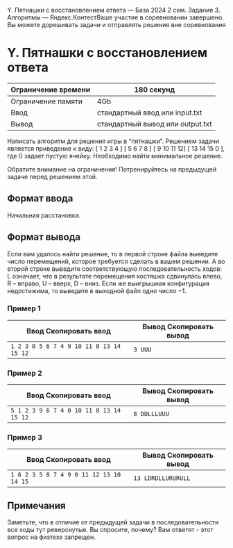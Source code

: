  Y. Пятнашки c восстановлением ответа — База 2024 2 сем. Задание 3\. Алгоритмы — Яндекс.КонтестВаше участие в соревновании завершено. Вы можете дорешивать задачи и отправлять решения вне соревнования



Y. Пятнашки c восстановлением ответа
====================================




| Ограничение времени | 180 секунд |
| --- | --- |
| Ограничение памяти | 4Gb |
| Ввод | стандартный ввод или input.txt |
| Вывод | стандартный вывод или output.txt |





Написать алгоритм для решения игры в “пятнашки”. Решением задачи является приведение к виду: \[ 1 2 3 4 ] \[ 5 6 7 8 ] \[ 9 10 11 12] \[ 13 14 15 0 ], где 0 задает пустую ячейку. Необходимо найти минимальное решение.
 

Обратите внимание на ограничения! Потренируйтесь на предыдущей задаче перед решением этой. 



Формат ввода
------------



Начальная расстановка.


Формат вывода
-------------



Если вам удалось найти решение, то в первой строке файла выведите число перемещений, которое требуется сделать в вашем решении.
 А во второй строке выведите соответствующую последовательность ходов: L означает, что в результате перемещения костяшка сдвинулась
 влево, R – вправо, U – вверх, D – вниз. Если же выигрышная конфигурация недостижима, то выведите в выходной файл одно число
 −1\.
 


### Пример 1




| Ввод Скопировать ввод | Вывод Скопировать вывод |
| --- | --- |
| ``` 1 2 3 0 5 6 7 4 9 10 11 8 13 14 15 12  ``` | ``` 3 UUU  ``` |


### Пример 2




| Ввод Скопировать ввод | Вывод Скопировать вывод |
| --- | --- |
| ``` 5 1 2 3 9 6 7 4 0 10 11 8 13 14 15 12  ``` | ``` 8 DDLLLUUU  ``` |


### Пример 3




| Ввод Скопировать ввод | Вывод Скопировать вывод |
| --- | --- |
| ``` 1 6 2 3 5 8 7 4 9 0 11 12 13 10 14 15  ``` | ``` 13 LDRDLLURURULL  ``` |


Примечания
----------



Заметьте, что в отличие от предыдущей задачи в последовательности все ходы тут реверснутые. Вы спросите, почему? Вам ответят
 \- этот вопрос на физтехе запрещен.
 


